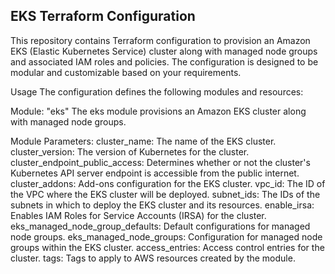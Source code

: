 ## EKS Terraform Configuration
This repository contains Terraform configuration to provision an Amazon EKS (Elastic Kubernetes Service) cluster along with managed node groups and associated IAM roles and policies. The configuration is designed to be modular and customizable based on your requirements.

Usage
The configuration defines the following modules and resources:

Module: "eks"
The eks module provisions an Amazon EKS cluster along with managed node groups.

Module Parameters:
cluster_name: The name of the EKS cluster.
cluster_version: The version of Kubernetes for the cluster.
cluster_endpoint_public_access: Determines whether or not the cluster's Kubernetes API server endpoint is accessible from the public internet.
cluster_addons: Add-ons configuration for the EKS cluster.
vpc_id: The ID of the VPC where the EKS cluster will be deployed.
subnet_ids: The IDs of the subnets in which to deploy the EKS cluster and its resources.
enable_irsa: Enables IAM Roles for Service Accounts (IRSA) for the cluster.
eks_managed_node_group_defaults: Default configurations for managed node groups.
eks_managed_node_groups: Configuration for managed node groups within the EKS cluster.
access_entries: Access control entries for the cluster.
tags: Tags to apply to AWS resources created by the module.
